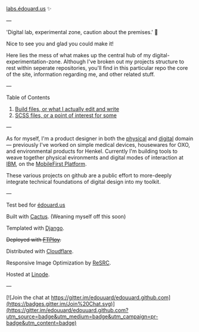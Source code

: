 [labs.édouard.us](http://labs.edouard.us/ "labs.édouard.us") :sparkles:

—

'Digital lab, experimental zone, caution about the premises.' :construction:

Nice to see you and glad you could make it!

Here lies the mess of what makes up the central hub of my digital-experimentation-zone. Although I've broken out my projects structure to rest within seperate repositories, you'll find in this particular repo the core of the site, information regarding me, and other related stuff.

—

Table of Contents

1. [Build files, or what I actually edit and write](https://github.com/edouerd/edouerd.github.com/tree/master/build)
2. [SCSS files, or a point of interest for some](https://github.com/edouerd/edouerd.github.com/tree/master/build/static/css)

—

As for myself, I'm a product designer in both the [physical](https://en.wikipedia.org/wiki/Industrial_design) and [digital](https://en.wikipedia.org/wiki/Interaction_design) domain — previously I've worked on simple medical devices, housewares for OXO, and environmental products for Henkel. Currently I'm building tools to weave together physical evironments and digital modes of interaction at [IBM](http://www.ibm.com/design/), on the [MobileFirst Platform](http://www.ibm.com/mobilefirst/us/en/mobilefirst-for-ios/).

These various projects on github are a public effort to more-deeply integrate technical foundations of digital design into my toolkit.

—

Test bed for [édouard.us](http://edouard.us/)

Built with [Cactus](http://cactusformac.com/docs/). (Weaning myself off this soon)

Templated with [Django](https://www.djangoproject.com).

~~Deployed with [FTPloy](https://ftploy.com/).~~

Distributed with [Cloudflare](https://www.cloudflare.com/a/overview/edouard.us).

Responsive Image Optimization by [ReSRC](https://my.resrc.it/domain/1768).

Hosted at [Linode](https://www.linode.com).

—

[![Join the chat at https://gitter.im/edouuard/edouuard.github.com](https://badges.gitter.im/Join%20Chat.svg)](https://gitter.im/edouuard/edouuard.github.com?utm_source=badge&utm_medium=badge&utm_campaign=pr-badge&utm_content=badge)

